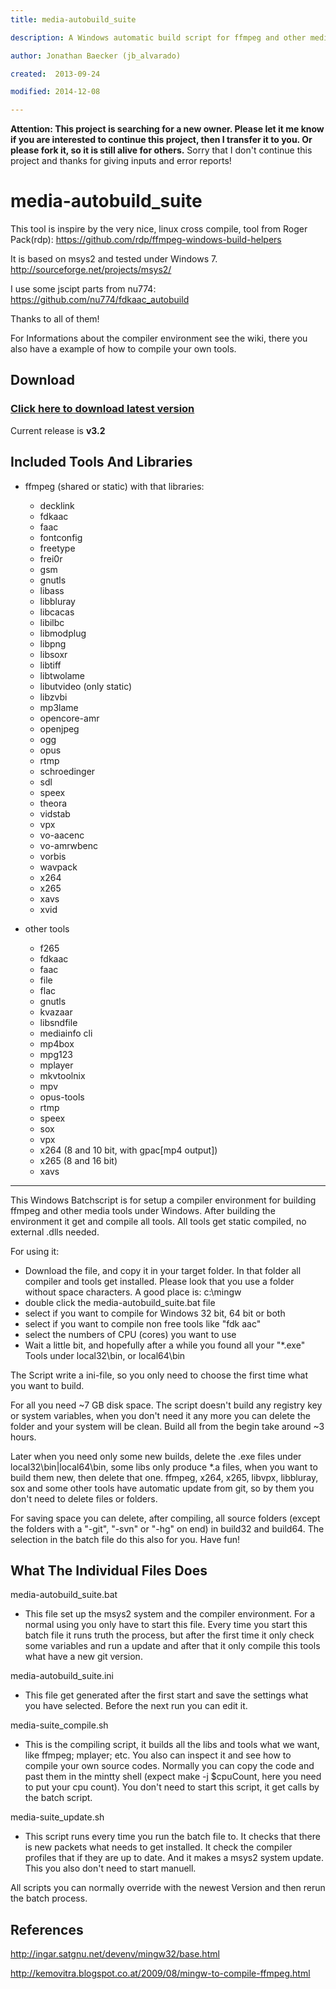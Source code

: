 ```yaml
---
title: media-autobuild_suite

description: A Windows automatic build script for ffmpeg and other media tools

author: Jonathan Baecker (jb_alvarado)

created:  2013-09-24

modified: 2014-12-08

---
```


**Attention: This project is searching for a new owner. Please let it me know if you are interested to continue this project, then I transfer it to you. Or please fork it, so it is still alive for others.** Sorry that I don't continue this project and thanks for giving inputs and error reports!  


media-autobuild_suite
=========

This tool is inspire by the very nice, linux cross compile, tool from Roger Pack(rdp):
https://github.com/rdp/ffmpeg-windows-build-helpers

It is based on msys2 and tested under Windows 7.
http://sourceforge.net/projects/msys2/

I use some jscipt parts from nu774:
https://github.com/nu774/fdkaac_autobuild

Thanks to all of them!


For Informations about the compiler environment see the wiki, there you also have a example of how to compile your own tools.

Download
--------

### [Click here to download latest version](https://github.com/jb-alvarado/media-autobuild_suite/archive/master.zip)

Current release is **v3.2**


Included Tools And Libraries
--------

 - ffmpeg (shared or static) with that libraries:
	- decklink
	- fdkaac
	- faac
	- fontconfig
	- freetype
	- frei0r
	- gsm
	- gnutls
	- libass
	- libbluray
	- libcacas
	- libilbc
	- libmodplug
	- libpng
	- libsoxr
	- libtiff
	- libtwolame
	- libutvideo (only static)
	- libzvbi
	- mp3lame
	- opencore-amr
	- openjpeg
	- ogg
	- opus
	- rtmp
	- schroedinger
	- sdl
	- speex
	- theora
	- vidstab
	- vpx
	- vo-aacenc
	- vo-amrwbenc
	- vorbis
	- wavpack
	- x264
	- x265
	- xavs
	- xvid
	
 - other tools
	- f265
	- fdkaac
	- faac
	- file
	- flac
	- gnutls
	- kvazaar
	- libsndfile
	- mediainfo cli
	- mp4box
	- mpg123
	- mplayer
	- mkvtoolnix
	- mpv
	- opus-tools
	- rtmp
	- speex
	- sox 
	- vpx
	- x264 (8 and 10 bit, with gpac[mp4 output])
	- x265 (8 and 16 bit)
	- xavs	


--------


This Windows Batchscript is for setup a compiler environment for building ffmpeg and other media tools under Windows.
After building the environment it get and compile all tools. All tools get static compiled, no external .dlls needed.

For using it:
 - Download the file, and copy it in your target folder. In that folder all compiler and tools get installed. Please look that you use a folder without space characters. A good place is: c:\mingw
 - double click the media-autobuild_suite.bat file 
 - select if you want to compile for Windows 32 bit, 64 bit or both
 - select if you want to compile non free tools like "fdk aac"
 - select the numbers of CPU (cores) you want to use
 - Wait a little bit, and hopefully after a while you found all your "*.exe" Tools under local32\bin, or local64\bin
 
The Script write a ini-file, so you only need to choose the first time what you want to build.

For all you need ~7 GB disk space.
The script doesn't build any registry key or system variables, when you don't need it any more you can delete the folder and your system will be clean. 
Build all from the begin take around ~3 hours.

Later when you need only some new builds, delete the .exe files under local32\bin|local64\bin, some libs only produce *.a files, when you want to build them new, then delete that one. ffmpeg, x264, x265, libvpx, libbluray, sox and some other tools have automatic update from git, so by them you don't need to delete files or folders. 

For saving space you can delete, after compiling, all source folders (except the folders with a "-git", "-svn" or "-hg" on end) in build32 and build64. The selection in the batch file do this also for you.
Have fun!



What The Individual Files Does
--------

media-autobuild_suite.bat
 - This file set up the msys2 system and the compiler environment. For a normal using you only have to start this file. Every time you start this batch file it runs truth the process, but after the first time it only check some variables and run a update and after that it only compile this tools what have a new git version.
	
media-autobuild_suite.ini
 - This file get generated after the first start and save the settings what you have selected. Before the next run you can edit it.
	
media-suite_compile.sh
 - This is the compiling script, it builds all the libs and tools what we want, like ffmpeg; mplayer; etc. You also can inspect it and see how to compile your own source codes. Normally you can copy the code and past them in the mintty shell (expect make -j $cpuCount, here you need to put your cpu count). You don't need to start this script, it get calls by the batch script.
	
media-suite_update.sh
 - This script runs every time you run the batch file to. It checks that there is new packets what needs to get installed. It check the compiler profiles that if they are up to date. And it makes a msys2 system update. This you also don't need to start manuell. 
	
All scripts you can normally override with the newest Version and then rerun the batch process.
	


References
--------

http://ingar.satgnu.net/devenv/mingw32/base.html


http://kemovitra.blogspot.co.at/2009/08/mingw-to-compile-ffmpeg.html
